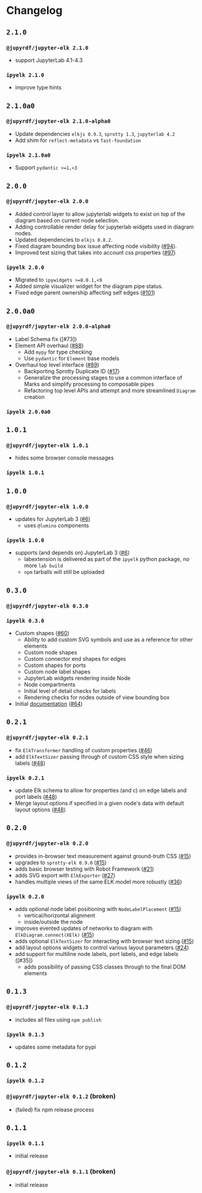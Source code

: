 # Changelog

## `2.1.0`

### `@jupyrdf/jupyter-elk 2.1.0`

- support JupyterLab 4.1-4.3

### `ipyelk 2.1.0`

- improve type hints

## `2.1.0a0`

### `@jupyrdf/jupyter-elk 2.1.0-alpha0`

- Update dependencies `elkjs 0.9.3`, `sprotty 1.3`, `jupyterlab 4.2`
- Add shim for `reflect-metadata` vs `fast-foundation`

### `ipyelk 2.1.0a0`

- Support `pydantic >=1,<3`

## `2.0.0`

### `@jupyrdf/jupyter-elk 2.0.0`

- Added control layer to allow jupyterlab widgets to exist on top of the diagram based
  on current node selection.
- Adding controllable render delay for jupyterlab widgets used in diagram nodes.
- Updated dependencies to `elkjs 0.8.2`.
- Fixed diagram bounding box issue affecting node visibility ([#94]).
- Improved test sizing that takes into account css properties ([#97])

### `ipyelk 2.0.0`

- Migrated to `ipywidgets >=8.0.1,<9`
- Added simple visualizer widget for the diagram pipe status.
- Fixed edge parent ownership affecting self edges ([#101])

[#94]: https://github.com/jupyrdf/ipyelk/issues/94
[#97]: https://github.com/jupyrdf/ipyelk/issues/97
[#101]: https://github.com/jupyrdf/ipyelk/issues/101

## `2.0.0a0`

### `@jupyrdf/jupyter-elk 2.0.0-alpha0`

- Label Schema fix ([#73])
- Element API overhaul ([#88])
  - Add `mypy` for type checking
  - Use `pydantic` for `Element` base models
- Overhaul top level interface ([#89])
  - Backporting Sprotty Duplicate ID ([#17])
  - Generalize the processing stages to use a common interface of Marks and simplify
    processing to composable pipes
  - Refactoring top level APIs and attempt and more streamlined `Diagram` creation

[#17]: https://github.com/jupyrdf/ipyelk/issues/17
[#87]: https://github.com/jupyrdf/ipyelk/pull/87
[#88]: https://github.com/jupyrdf/ipyelk/pull/88
[#89]: https://github.com/jupyrdf/ipyelk/issues/89

### `ipyelk 2.0.0a0`

## `1.0.1`

### `@jupyrdf/jupyter-elk 1.0.1`

- hides some browser console messages

### `ipyelk 1.0.1`

## `1.0.0`

### `@jupyrdf/jupyter-elk 1.0.0`

- updates for JupyterLab 3 ([#6])
  - uses `@lumino` components

### `ipyelk 1.0.0`

- supports (and depends on) JupyterLab 3 ([#6])
  - labextension is delivered as part of the `ipyelk` python package, no more
    `lab build`
  - `npm` tarballs will still be uploaded

[#6]: https://github.com/jupyrdf/ipyelk/issues/6

## `0.3.0`

### `@jupyrdf/jupyter-elk 0.3.0`

### `ipyelk 0.3.0`

- Custom shapes ([#60])
  - Ability to add custom SVG symbols and use as a reference for other elements
  - Custom node shapes
  - Custom connector end shapes for edges
  - Custom shapes for ports
  - Custom node label shapes
  - JupyterLab widgets rendering inside Node
  - Node compartments
  - Initial level of detail checks for labels
  - Rendering checks for nodes outside of view bounding box
- Initial [documentation] ([#64])

[documentation]: https://ipyelk.readthedocs.org
[#60]: https://github.com/jupyrdf/ipyelk/pull/60
[#64]: https://github.com/jupyrdf/ipyelk/pull/64

## `0.2.1`

### `@jupyrdf/jupyter-elk 0.2.1`

- fix `ElkTransformer` handling of custom properties ([#46])
- add `ElkTextSizer` passing through of custom CSS style when sizing labels ([#48])

### `ipyelk 0.2.1`

- update Elk schema to allow for properties (and c) on edge labels and port labels
  ([#48])
- Merge layout options if specified in a given node's data with default layout options
  ([#48])

[#46]: https://github.com/jupyrdf/ipyelk/pull/46
[#48]: https://github.com/jupyrdf/ipyelk/pull/48

## `0.2.0`

### `@jupyrdf/jupyter-elk 0.2.0`

- provides in-browser text measurement against ground-truth CSS ([#15])
- upgrades to `sprotty-elk 0.9.0` ([#15])
- adds basic browser testing with Robot Framework ([#21])
- adds SVG export with `ElkExporter` ([#27])
- handles multiple views of the same ELK model more robustly ([#36])

### `ipyelk 0.2.0`

- adds optional node label positioning with `NodeLabelPlacement` ([#15])
  - vertical/horizontal alignment
  - inside/outside the node
- improves evented updates of networkx to diagram with `ElkDiagram.connect(XElk)`
  ([#15])
- adds optional `ElkTextSizer` for interacting with browser text sizing ([#15])
- add layout options widgets to control various layout parameters ([#24])
- add support for multiline node labels, port labels, and edge labels ([#35])
  - adds possibility of passing CSS classes through to the final DOM elements

[#15]: https://github.com/jupyrdf/ipyelk/pull/15
[#21]: https://github.com/jupyrdf/ipyelk/pull/21
[#24]: https://github.com/jupyrdf/ipyelk/pull/24
[#27]: https://github.com/jupyrdf/ipyelk/pull/27
[#34]: https://github.com/jupyrdf/ipyelk/pull/34
[#36]: https://github.com/jupyrdf/ipyelk/pull/36

## `0.1.3`

### `@jupyrdf/jupyter-elk 0.1.3`

- includes all files using `npm publish`

### `ipyelk 0.1.3`

- updates some metadata for pypi

## `0.1.2`

### `ipyelk 0.1.2`

### `@jupyrdf/jupyter-elk 0.1.2` (broken)

- (failed) fix npm release process

## `0.1.1`

### `ipyelk 0.1.1`

- initial release

### `@jupyrdf/jupyter-elk 0.1.1` (broken)

- initial release
